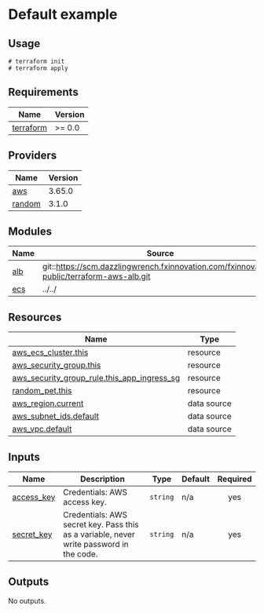 # Default example

## Usage

```
# terraform init
# terraform apply
```

<!-- BEGINNING OF PRE-COMMIT-TERRAFORM DOCS HOOK -->
## Requirements

| Name | Version |
|------|---------|
| <a name="requirement_terraform"></a> [terraform](#requirement\_terraform) | >= 0.0 |

## Providers

| Name | Version |
|------|---------|
| <a name="provider_aws"></a> [aws](#provider\_aws) | 3.65.0 |
| <a name="provider_random"></a> [random](#provider\_random) | 3.1.0 |

## Modules

| Name | Source | Version |
|------|--------|---------|
| <a name="module_alb"></a> [alb](#module\_alb) | git::https://scm.dazzlingwrench.fxinnovation.com/fxinnovation-public/terraform-aws-alb.git | v6.5.0 |
| <a name="module_ecs"></a> [ecs](#module\_ecs) | ../../ | n/a |

## Resources

| Name | Type |
|------|------|
| [aws_ecs_cluster.this](https://registry.terraform.io/providers/hashicorp/aws/latest/docs/resources/ecs_cluster) | resource |
| [aws_security_group.this](https://registry.terraform.io/providers/hashicorp/aws/latest/docs/resources/security_group) | resource |
| [aws_security_group_rule.this_app_ingress_sg](https://registry.terraform.io/providers/hashicorp/aws/latest/docs/resources/security_group_rule) | resource |
| [random_pet.this](https://registry.terraform.io/providers/hashicorp/random/latest/docs/resources/pet) | resource |
| [aws_region.current](https://registry.terraform.io/providers/hashicorp/aws/latest/docs/data-sources/region) | data source |
| [aws_subnet_ids.default](https://registry.terraform.io/providers/hashicorp/aws/latest/docs/data-sources/subnet_ids) | data source |
| [aws_vpc.default](https://registry.terraform.io/providers/hashicorp/aws/latest/docs/data-sources/vpc) | data source |

## Inputs

| Name | Description | Type | Default | Required |
|------|-------------|------|---------|:--------:|
| <a name="input_access_key"></a> [access\_key](#input\_access\_key) | Credentials: AWS access key. | `string` | n/a | yes |
| <a name="input_secret_key"></a> [secret\_key](#input\_secret\_key) | Credentials: AWS secret key. Pass this as a variable, never write password in the code. | `string` | n/a | yes |

## Outputs

No outputs.
<!-- END OF PRE-COMMIT-TERRAFORM DOCS HOOK -->

